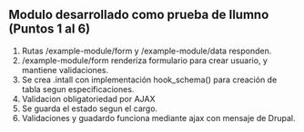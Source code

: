 ## Modulo desarrollado como prueba de Ilumno (Puntos 1 al 6)

1. Rutas /example-module/form y /example-module/data responden.
2. /example-module/form renderiza formulario para crear usuario, y mantiene validaciones.
3. Se crea .intall con implementación hook_schema() para creación de tabla segun especificaciones.
4. Validacion obligatoriedad por AJAX
5. Se guarda el estado segun el cargo.
6. Validaciones y guadardo funciona mediante ajax con mensaje de Drupal.